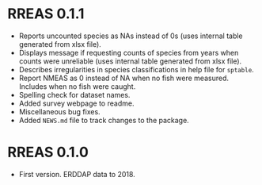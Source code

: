 # RREAS 0.1.1

* Reports uncounted species as NAs instead of 0s (uses internal table generated from xlsx file).
* Displays message if requesting counts of species from years when counts were unreliable (uses internal table generated from xlsx file).
* Describes irregularities in species classifications in help file for `sptable`.
* Report NMEAS as 0 instead of NA when no fish were measured. Includes when no fish were caught.
* Spelling check for dataset names.
* Added survey webpage to readme.
* Miscellaneous bug fixes.
* Added `NEWS.md` file to track changes to the package.

# RREAS 0.1.0

* First version. ERDDAP data to 2018.
